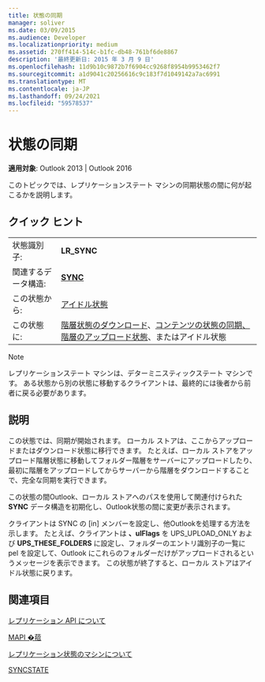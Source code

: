 ```yaml
---
title: 状態の同期
manager: soliver
ms.date: 03/09/2015
ms.audience: Developer
ms.localizationpriority: medium
ms.assetid: 270ff414-514c-b1fc-db48-761bf6de8867
description: '最終更新日: 2015 年 3 月 9 日'
ms.openlocfilehash: 11d9b10c9872b7f6904cc9268f8954b9953462f7
ms.sourcegitcommit: a1d9041c20256616c9c183f7d1049142a7ac6991
ms.translationtype: MT
ms.contentlocale: ja-JP
ms.lasthandoff: 09/24/2021
ms.locfileid: "59578537"
---
```

# <a name="synchronize-state"></a>状態の同期

  
  
**適用対象**: Outlook 2013 | Outlook 2016 
  
 このトピックでは、レプリケーションステート マシンの同期状態の間に何が起こるかを説明します。 
  
## <a name="quick-info"></a>クイック ヒント

|||
|:-----|:-----|
|状態識別子:  <br/> |**LR_SYNC** <br/> |
|関連するデータ構造:  <br/> |**[SYNC](sync.md)** <br/> |
|この状態から:  <br/> |[アイドル状態](idle-state.md) <br/> |
|この状態に:  <br/> |[階層状態のダウンロード](download-hierarchy-state.md)、[コンテンツの状態の同期、](synchronize-contents-state.md)[階層のアップロード状態](upload-hierarchy-state.md)、またはアイドル状態  <br/> |
   
> [!NOTE]
> レプリケーションステート マシンは、デターミニスティックステート マシンです。 ある状態から別の状態に移動するクライアントは、最終的には後者から前者に戻る必要があります。 
  
## <a name="description"></a>説明

この状態では、同期が開始されます。 ローカル ストアは、ここからアップロードまたはダウンロード状態に移行できます。 たとえば、ローカル ストアをアップロード階層状態に移動してフォルダー階層をサーバーにアップロードしたり、最初に階層をアップロードしてからサーバーから階層をダウンロードすることで、完全な同期を実行できます。
  
この状態の間Outlook、ローカル ストアへのパスを使用して関連付けられた **SYNC** データ構造を初期化し、Outlook状態の間に変更が表示されます。 
  
クライアントは SYNC の [in] メンバーを設定し、他Outlookを処理する方法を示します。  たとえば、クライアントは **、ulFlags** を UPS_UPLOAD_ONLY および **UPS_THESE_FOLDERS** に設定し、フォルダーのエントリ識別子の一覧に pel を設定して、Outlook にこれらのフォルダーだけがアップロードされるというメッセージを表示できます。 この状態が終了すると、ローカル ストアはアイドル状態に戻ります。 
  
## <a name="see-also"></a>関連項目



[レプリケーション API について](about-the-replication-api.md)
  
[MAPI �萔](mapi-constants.md)
  
[レプリケーション状態のマシンについて](about-the-replication-state-machine.md)
  
[SYNCSTATE](syncstate.md)

